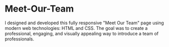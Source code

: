 # Meet-Our-Team
I designed and developed this fully responsive "Meet Our Team" page using modern web technologies: HTML and CSS. The goal was to create a professional, engaging, and visually appealing way to introduce a team of professionals.
